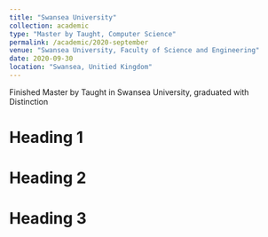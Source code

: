 ```yaml
---
title: "Swansea University"
collection: academic
type: "Master by Taught, Computer Science"
permalink: /academic/2020-september
venue: "Swansea University, Faculty of Science and Engineering"
date: 2020-09-30
location: "Swansea, Unitied Kingdom"
---
```


Finished Master by Taught in Swansea University, graduated with Distinction

Heading 1
======

Heading 2
======

Heading 3
======